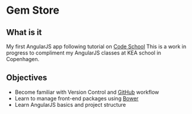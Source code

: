 # Gem Store

## What is it
My first AngularJS app following tutorial on [Code School](http://codeschool.com)
This is a work in progress to compliment my AngularJS classes at KEA school in Copenhagen.

## Objectives
* Become familiar with Version Control and [GitHub](http://github.com) workflow
* Learn to manage front-end packages using [Bower](http://bower.io)
* Learn AngularJS basics and project structure
